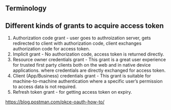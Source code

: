 
## Terminology

## Different kinds of grants to acquire access token

1. Authorization code grant - user goes to authroization server, gets redirected to client with authorization code, client exchanges authorization code for access token.
2. Implicit grant - No authorization code, access token is returned directly.
3. Resource owner credentials grant - This grant is a great user experience for trusted first party clients both on the web and in native device applications. where credentials are directly exchanged for access token.
4. Client (App/Business) credentials grant - This grant is suitable for machine-to-machine authentication where a specific user’s permission to access data is not required.
5. Refresh token grant - for getting access token on expiry.

https://blog.postman.com/pkce-oauth-how-to/